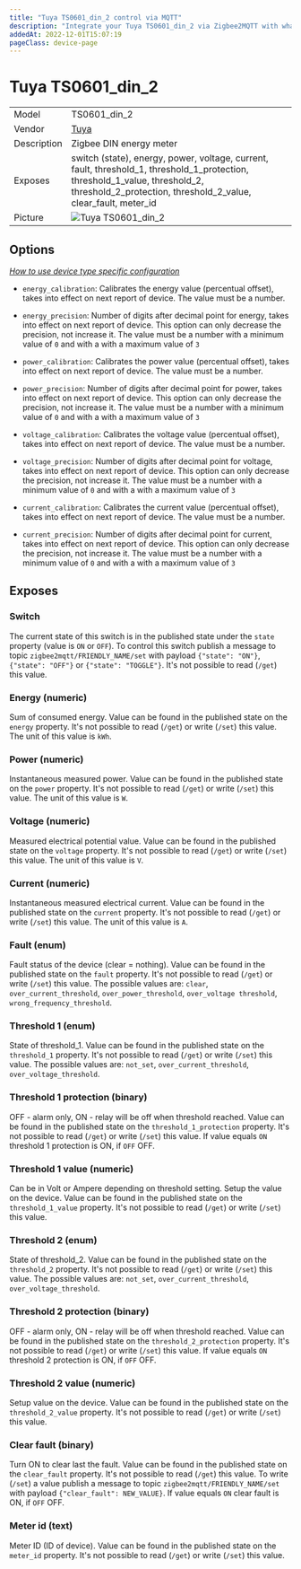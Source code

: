 ```yaml
---
title: "Tuya TS0601_din_2 control via MQTT"
description: "Integrate your Tuya TS0601_din_2 via Zigbee2MQTT with whatever smart home infrastructure you are using without the vendor's bridge or gateway."
addedAt: 2022-12-01T15:07:19
pageClass: device-page
---
```


<!-- !!!! -->
<!-- ATTENTION: This file is auto-generated through docgen! -->
<!-- You can only edit the "Notes"-Section between the two comment lines "Notes BEGIN" and "Notes END". -->
<!-- Do not use h1 or h2 heading within "## Notes"-Section. -->
<!-- !!!! -->

# Tuya TS0601_din_2

|     |     |
|-----|-----|
| Model | TS0601_din_2  |
| Vendor  | [Tuya](/supported-devices/#v=Tuya)  |
| Description | Zigbee DIN energy meter |
| Exposes | switch (state), energy, power, voltage, current, fault, threshold_1, threshold_1_protection, threshold_1_value, threshold_2, threshold_2_protection, threshold_2_value, clear_fault, meter_id |
| Picture | ![Tuya TS0601_din_2](https://www.zigbee2mqtt.io/images/devices/TS0601_din_2.png) |


<!-- Notes BEGIN: You can edit here. Add "## Notes" headline if not already present. -->


<!-- Notes END: Do not edit below this line -->



## Options
*[How to use device type specific configuration](../guide/configuration/devices-groups.md#specific-device-options)*

* `energy_calibration`: Calibrates the energy value (percentual offset), takes into effect on next report of device. The value must be a number.

* `energy_precision`: Number of digits after decimal point for energy, takes into effect on next report of device. This option can only decrease the precision, not increase it. The value must be a number with a minimum value of `0` and with a with a maximum value of `3`

* `power_calibration`: Calibrates the power value (percentual offset), takes into effect on next report of device. The value must be a number.

* `power_precision`: Number of digits after decimal point for power, takes into effect on next report of device. This option can only decrease the precision, not increase it. The value must be a number with a minimum value of `0` and with a with a maximum value of `3`

* `voltage_calibration`: Calibrates the voltage value (percentual offset), takes into effect on next report of device. The value must be a number.

* `voltage_precision`: Number of digits after decimal point for voltage, takes into effect on next report of device. This option can only decrease the precision, not increase it. The value must be a number with a minimum value of `0` and with a with a maximum value of `3`

* `current_calibration`: Calibrates the current value (percentual offset), takes into effect on next report of device. The value must be a number.

* `current_precision`: Number of digits after decimal point for current, takes into effect on next report of device. This option can only decrease the precision, not increase it. The value must be a number with a minimum value of `0` and with a with a maximum value of `3`


## Exposes

### Switch 
The current state of this switch is in the published state under the `state` property (value is `ON` or `OFF`).
To control this switch publish a message to topic `zigbee2mqtt/FRIENDLY_NAME/set` with payload `{"state": "ON"}`, `{"state": "OFF"}` or `{"state": "TOGGLE"}`.
It's not possible to read (`/get`) this value.

### Energy (numeric)
Sum of consumed energy.
Value can be found in the published state on the `energy` property.
It's not possible to read (`/get`) or write (`/set`) this value.
The unit of this value is `kWh`.

### Power (numeric)
Instantaneous measured power.
Value can be found in the published state on the `power` property.
It's not possible to read (`/get`) or write (`/set`) this value.
The unit of this value is `W`.

### Voltage (numeric)
Measured electrical potential value.
Value can be found in the published state on the `voltage` property.
It's not possible to read (`/get`) or write (`/set`) this value.
The unit of this value is `V`.

### Current (numeric)
Instantaneous measured electrical current.
Value can be found in the published state on the `current` property.
It's not possible to read (`/get`) or write (`/set`) this value.
The unit of this value is `A`.

### Fault (enum)
Fault status of the device (clear = nothing).
Value can be found in the published state on the `fault` property.
It's not possible to read (`/get`) or write (`/set`) this value.
The possible values are: `clear`, `over_current_threshold`, `over_power_threshold`, `over_voltage threshold`, `wrong_frequency_threshold`.

### Threshold 1 (enum)
State of threshold_1.
Value can be found in the published state on the `threshold_1` property.
It's not possible to read (`/get`) or write (`/set`) this value.
The possible values are: `not_set`, `over_current_threshold`, `over_voltage_threshold`.

### Threshold 1 protection (binary)
OFF - alarm only, ON - relay will be off when threshold reached.
Value can be found in the published state on the `threshold_1_protection` property.
It's not possible to read (`/get`) or write (`/set`) this value.
If value equals `ON` threshold 1 protection is ON, if `OFF` OFF.

### Threshold 1 value (numeric)
Can be in Volt or Ampere depending on threshold setting. Setup the value on the device.
Value can be found in the published state on the `threshold_1_value` property.
It's not possible to read (`/get`) or write (`/set`) this value.

### Threshold 2 (enum)
State of threshold_2.
Value can be found in the published state on the `threshold_2` property.
It's not possible to read (`/get`) or write (`/set`) this value.
The possible values are: `not_set`, `over_current_threshold`, `over_voltage_threshold`.

### Threshold 2 protection (binary)
OFF - alarm only, ON - relay will be off when threshold reached.
Value can be found in the published state on the `threshold_2_protection` property.
It's not possible to read (`/get`) or write (`/set`) this value.
If value equals `ON` threshold 2 protection is ON, if `OFF` OFF.

### Threshold 2 value (numeric)
Setup value on the device.
Value can be found in the published state on the `threshold_2_value` property.
It's not possible to read (`/get`) or write (`/set`) this value.

### Clear fault (binary)
Turn ON to clear last the fault.
Value can be found in the published state on the `clear_fault` property.
It's not possible to read (`/get`) this value.
To write (`/set`) a value publish a message to topic `zigbee2mqtt/FRIENDLY_NAME/set` with payload `{"clear_fault": NEW_VALUE}`.
If value equals `ON` clear fault is ON, if `OFF` OFF.

### Meter id (text)
Meter ID (ID of device).
Value can be found in the published state on the `meter_id` property.
It's not possible to read (`/get`) or write (`/set`) this value.

